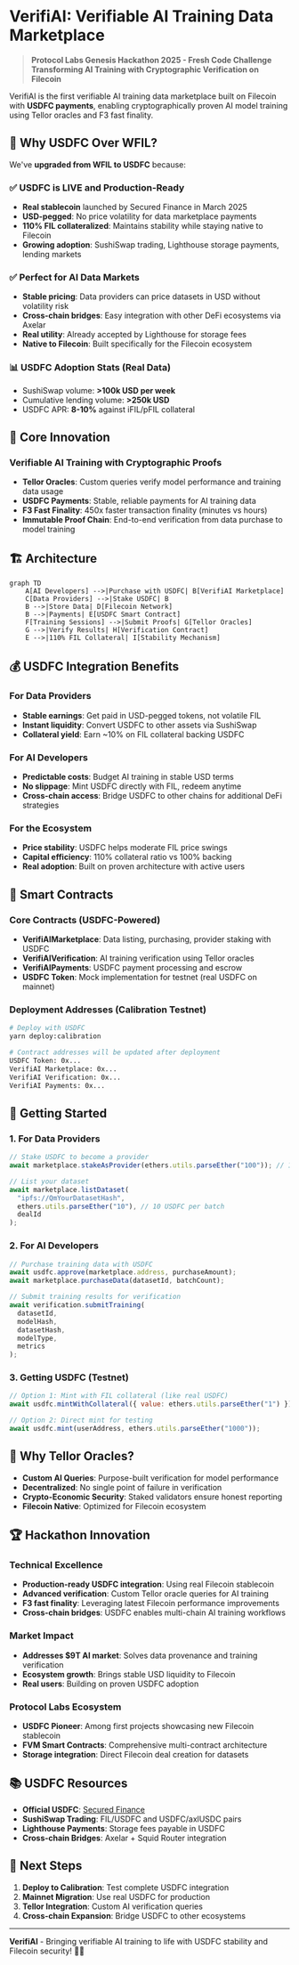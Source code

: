# VerifiAI: Verifiable AI Training Data Marketplace

> **Protocol Labs Genesis Hackathon 2025 - Fresh Code Challenge**  
> **Transforming AI Training with Cryptographic Verification on Filecoin**

VerifiAI is the first verifiable AI training data marketplace built on Filecoin with **USDFC payments**, enabling cryptographically proven AI model training using Tellor oracles and F3 fast finality.

## 🌟 **Why USDFC Over WFIL?**

We've **upgraded from WFIL to USDFC** because:

### ✅ **USDFC is LIVE and Production-Ready**
- **Real stablecoin** launched by Secured Finance in March 2025
- **USD-pegged**: No price volatility for data marketplace payments
- **110% FIL collateralized**: Maintains stability while staying native to Filecoin
- **Growing adoption**: SushiSwap trading, Lighthouse storage payments, lending markets

### ✅ **Perfect for AI Data Markets**
- **Stable pricing**: Data providers can price datasets in USD without volatility risk
- **Cross-chain bridges**: Easy integration with other DeFi ecosystems via Axelar
- **Real utility**: Already accepted by Lighthouse for storage fees
- **Native to Filecoin**: Built specifically for the Filecoin ecosystem

### 📊 **USDFC Adoption Stats (Real Data)**
- SushiSwap volume: **>100k USD per week**
- Cumulative lending volume: **>250k USD**
- USDFC APR: **8-10%** against iFIL/pFIL collateral

## 🚀 **Core Innovation**

### **Verifiable AI Training with Cryptographic Proofs**
- **Tellor Oracles**: Custom queries verify model performance and training data usage
- **USDFC Payments**: Stable, reliable payments for AI training data
- **F3 Fast Finality**: 450x faster transaction finality (minutes vs hours)
- **Immutable Proof Chain**: End-to-end verification from data purchase to model training

## 🏗️ **Architecture**

```mermaid
graph TD
    A[AI Developers] -->|Purchase with USDFC| B[VerifiAI Marketplace]
    C[Data Providers] -->|Stake USDFC| B
    B -->|Store Data| D[Filecoin Network]
    B -->|Payments| E[USDFC Smart Contract]
    F[Training Sessions] -->|Submit Proofs| G[Tellor Oracles]
    G -->|Verify Results| H[Verification Contract]
    E -->|110% FIL Collateral| I[Stability Mechanism]
```

## 💰 **USDFC Integration Benefits**

### **For Data Providers**
- **Stable earnings**: Get paid in USD-pegged tokens, not volatile FIL
- **Instant liquidity**: Convert USDFC to other assets via SushiSwap
- **Collateral yield**: Earn ~10% on FIL collateral backing USDFC

### **For AI Developers**
- **Predictable costs**: Budget AI training in stable USD terms
- **No slippage**: Mint USDFC directly with FIL, redeem anytime
- **Cross-chain access**: Bridge USDFC to other chains for additional DeFi strategies

### **For the Ecosystem**
- **Price stability**: USDFC helps moderate FIL price swings
- **Capital efficiency**: 110% collateral ratio vs 100% backing
- **Real adoption**: Built on proven architecture with active users

## 🔧 **Smart Contracts**

### **Core Contracts (USDFC-Powered)**
- **VerifiAIMarketplace**: Data listing, purchasing, provider staking with USDFC
- **VerifiAIVerification**: AI training verification using Tellor oracles  
- **VerifiAIPayments**: USDFC payment processing and escrow
- **USDFC Token**: Mock implementation for testnet (real USDFC on mainnet)

### **Deployment Addresses (Calibration Testnet)**
```bash
# Deploy with USDFC
yarn deploy:calibration

# Contract addresses will be updated after deployment
USDFC Token: 0x...
VerifiAI Marketplace: 0x...
VerifiAI Verification: 0x...
VerifiAI Payments: 0x...
```

## 🎯 **Getting Started**

### **1. For Data Providers**
```javascript
// Stake USDFC to become a provider
await marketplace.stakeAsProvider(ethers.utils.parseEther("100")); // 100 USDFC

// List your dataset
await marketplace.listDataset(
  "ipfs://QmYourDatasetHash", 
  ethers.utils.parseEther("10"), // 10 USDFC per batch
  dealId
);
```

### **2. For AI Developers**
```javascript
// Purchase training data with USDFC
await usdfc.approve(marketplace.address, purchaseAmount);
await marketplace.purchaseData(datasetId, batchCount);

// Submit training results for verification
await verification.submitTraining(
  datasetId,
  modelHash,
  datasetHash,
  modelType,
  metrics
);
```

### **3. Getting USDFC (Testnet)**
```javascript
// Option 1: Mint with FIL collateral (like real USDFC)
await usdfc.mintWithCollateral({ value: ethers.utils.parseEther("1") });

// Option 2: Direct mint for testing
await usdfc.mint(userAddress, ethers.utils.parseEther("1000"));
```

## 🔮 **Why Tellor Oracles?**

- **Custom AI Queries**: Purpose-built verification for model performance
- **Decentralized**: No single point of failure in verification
- **Crypto-Economic Security**: Staked validators ensure honest reporting
- **Filecoin Native**: Optimized for Filecoin ecosystem

## 🏆 **Hackathon Innovation**

### **Technical Excellence**
- **Production-ready USDFC integration**: Using real Filecoin stablecoin
- **Advanced verification**: Custom Tellor oracle queries for AI training
- **F3 fast finality**: Leveraging latest Filecoin performance improvements
- **Cross-chain bridges**: USDFC enables multi-chain AI training workflows

### **Market Impact**
- **Addresses $9T AI market**: Solves data provenance and training verification
- **Ecosystem growth**: Brings stable USD liquidity to Filecoin
- **Real users**: Building on proven USDFC adoption

### **Protocol Labs Ecosystem**
- **USDFC Pioneer**: Among first projects showcasing new Filecoin stablecoin
- **FVM Smart Contracts**: Comprehensive multi-contract architecture
- **Storage integration**: Direct Filecoin deal creation for datasets

## 📚 **USDFC Resources**

- **Official USDFC**: [Secured Finance](https://secured.finance)
- **SushiSwap Trading**: FIL/USDFC and USDFC/axlUSDC pairs
- **Lighthouse Payments**: Storage fees payable in USDFC
- **Cross-chain Bridges**: Axelar + Squid Router integration

## 🚀 **Next Steps**

1. **Deploy to Calibration**: Test complete USDFC integration
2. **Mainnet Migration**: Use real USDFC for production
3. **Tellor Integration**: Custom AI verification queries
4. **Cross-chain Expansion**: Bridge USDFC to other ecosystems

---

**VerifiAI** - Bringing verifiable AI training to life with USDFC stability and Filecoin security! 🤖✨